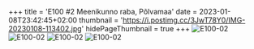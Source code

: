 +++
title = 'E100 #2 Meenikunno raba, Põlvamaa'
date = 2023-01-08T23:42:45+02:00
thumbnail = 'https://i.postimg.cc/3JwT78Y0/IMG-20230108-113402.jpg'
hidePageThumbnail = true
+++
![E100-02](https://i.postimg.cc/3JwT78Y0/IMG-20230108-113402.jpg)
![E100-02](https://i.postimg.cc/0QCTR34C/IMG-20230108-114701.jpg)
![E100-02](https://i.postimg.cc/d3HgDCwk/IMG-20230108-114922.jpg)
![E100-02](https://i.postimg.cc/vZJFW595/DJI-0075.jpg)